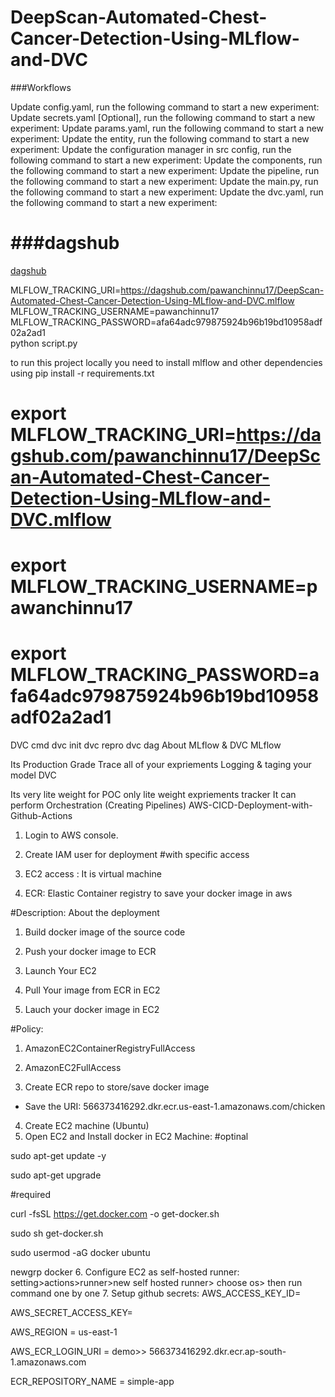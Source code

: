 # DeepScan-Automated-Chest-Cancer-Detection-Using-MLflow-and-DVC



###Workflows

Update config.yaml, run the following command to start a new experiment:
Update secrets.yaml [Optional], run the following command to start a new experiment:
Update params.yaml, run the following command to start a new experiment:
Update the entity, run the following command to start a new experiment:
Update the configuration manager in src config, run the following command to start a new experiment:
Update the components, run the following command to start a new experiment:
Update the pipeline, run the following command to start a new experiment:
Update the main.py, run the following command to start a new experiment:
Update the dvc.yaml, run the following command to start a new experiment:


# ###dagshub
[dagshub](https://dagshub.com/)


MLFLOW_TRACKING_URI=https://dagshub.com/pawanchinnu17/DeepScan-Automated-Chest-Cancer-Detection-Using-MLflow-and-DVC.mlflow \
MLFLOW_TRACKING_USERNAME=pawanchinnu17 \
MLFLOW_TRACKING_PASSWORD=afa64adc979875924b96b19bd10958adf02a2ad1 \
python script.py

to run this  project locally you need to install mlflow and other dependencies using pip install -r requirements.txt


# export MLFLOW_TRACKING_URI=https://dagshub.com/pawanchinnu17/DeepScan-Automated-Chest-Cancer-Detection-Using-MLflow-and-DVC.mlflow 

# export MLFLOW_TRACKING_USERNAME=pawanchinnu17

# export MLFLOW_TRACKING_PASSWORD=afa64adc979875924b96b19bd10958adf02a2ad1

DVC cmd
dvc init
dvc repro
dvc dag
About MLflow & DVC
MLflow

Its Production Grade
Trace all of your expriements
Logging & taging your model
DVC

Its very lite weight for POC only
lite weight expriements tracker
It can perform Orchestration (Creating Pipelines)
AWS-CICD-Deployment-with-Github-Actions
1. Login to AWS console.
2. Create IAM user for deployment
#with specific access

1. EC2 access : It is virtual machine

2. ECR: Elastic Container registry to save your docker image in aws

#Description: About the deployment

1. Build docker image of the source code

2. Push your docker image to ECR

3. Launch Your EC2 

4. Pull Your image from ECR in EC2

5. Lauch your docker image in EC2

#Policy:

1. AmazonEC2ContainerRegistryFullAccess

2. AmazonEC2FullAccess
3. Create ECR repo to store/save docker image
- Save the URI: 566373416292.dkr.ecr.us-east-1.amazonaws.com/chicken
4. Create EC2 machine (Ubuntu)
5. Open EC2 and Install docker in EC2 Machine:
#optinal

sudo apt-get update -y

sudo apt-get upgrade

#required

curl -fsSL https://get.docker.com -o get-docker.sh

sudo sh get-docker.sh

sudo usermod -aG docker ubuntu

newgrp docker
6. Configure EC2 as self-hosted runner:
setting>actions>runner>new self hosted runner> choose os> then run command one by one
7. Setup github secrets:
AWS_ACCESS_KEY_ID=

AWS_SECRET_ACCESS_KEY=

AWS_REGION = us-east-1

AWS_ECR_LOGIN_URI = demo>>  566373416292.dkr.ecr.ap-south-1.amazonaws.com

ECR_REPOSITORY_NAME = simple-app